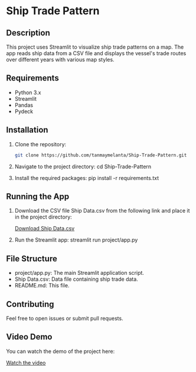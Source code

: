# Ship Trade Pattern

## Description
This project uses Streamlit to visualize ship trade patterns on a map. The app reads ship data from a CSV file and displays the vessel's trade routes over different years with various map styles.

## Requirements
- Python 3.x
- Streamlit
- Pandas
- Pydeck

## Installation

1. Clone the repository:
   ```bash
   git clone https://github.com/tanmaymelanta/Ship-Trade-Pattern.git

2. Navigate to the project directory:
   cd Ship-Trade-Pattern

3. Install the required packages:
   pip install -r requirements.txt

## Running the App
1. Download the CSV file Ship Data.csv from the following link and place it in the project directory:

   [Download Ship Data.csv](https://drive.google.com/file/d/1jCZcf7xY4PdQKUgx7r_PJmX8wj8k1Z3x/view?usp=sharing)

3. Run the Streamlit app:
   streamlit run project/app.py

## File Structure
- project/app.py: The main Streamlit application script.
- Ship Data.csv: Data file containing ship trade data.
- README.md: This file.

## Contributing
Feel free to open issues or submit pull requests.

## Video Demo
You can watch the demo of the project here:

[Watch the video](https://drive.google.com/file/d/16jJHt6Dgy3GjRRvfFvJO9WKDvxvPZki6/view?usp=sharing)
